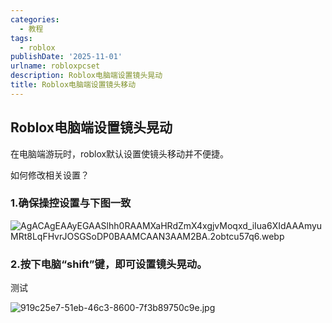 ```yaml
---
categories:
  - 教程
tags:
  - roblox
publishDate: '2025-11-01'
urlname: robloxpcset
description: Roblox电脑端设置镜头晃动
title: Roblox电脑端设置镜头移动
---
```


## Roblox电脑端设置镜头晃动


在电脑端游玩时，roblox默认设置使镜头移动并不便捷。


如何修改相关设置？


### 1.确保操控设置与下图一致


![AgACAgEAAyEGAASlhh0RAAMXaHRdZmX4xgjvMoqxd_iIua6XIdAAAmyuMRt8LqFHvrJOSGSoDP0BAAMCAAN3AAM2BA.2obtcu57q6.webp](https://cdn.xtawa.top/AgACAgEAAyEGAASlhh0RAAMXaHRdZmX4xgjvMoqxd_iIua6XIdAAAmyuMRt8LqFHvrJOSGSoDP0BAAMCAAN3AAM2BA.2obtcu57q6.webp)


### 2.按下电脑“shift”键，即可设置镜头晃动。


测试


![919c25e7-51eb-46c3-8600-7f3b89750c9e.jpg](https://prod-files-secure.s3.us-west-2.amazonaws.com/9834e348-8d5f-43ef-acac-a5fe1cd8bd1e/5509e03d-c521-4d81-9e86-7c2b9dab44e3/919c25e7-51eb-46c3-8600-7f3b89750c9e.jpg?X-Amz-Algorithm=AWS4-HMAC-SHA256&X-Amz-Content-Sha256=UNSIGNED-PAYLOAD&X-Amz-Credential=ASIAZI2LB4667DXJAMPJ%2F20251101%2Fus-west-2%2Fs3%2Faws4_request&X-Amz-Date=20251101T142224Z&X-Amz-Expires=3600&X-Amz-Security-Token=IQoJb3JpZ2luX2VjEGUaCXVzLXdlc3QtMiJHMEUCIQCfODhzatlUM7S%2F%2Ba4U7S%2BrIGCpp%2FHGjZ9ziLQlDup3LAIgEJy2HWXETm1c9N33Ml8CsWv%2BXHgLjeCMPJOZyM%2FQKiIq%2FwMILhAAGgw2Mzc0MjMxODM4MDUiDCbyamdxmlZx94qoXircAy4JBD0qD%2BHQxBbgDSouzSdfwj1h%2BXw%2Fs453xIc1lcGalgmuORdoKQ%2BXwumlr7G%2Fwv18K9Dw2CoKJucID4y%2BtufCC1XrPd27S2oY9yz%2Fpxvc88GfVap5dqS1lX5j38VBR4zRLgmfVdAV9%2BzhvU%2BIaFOuvFQvk5p802UrSOOp1QgZNMWnrzORUPzVt%2FkJsPeqllgE0PcDC%2FcD8cBE%2BdBEuhi4hlX00fRv%2FGteS%2FIkne2rAck%2F%2BdpTwb0PfBgVSyGcl%2FOYi0rapBQUiFmuu9ZjDpMKJ8BcFcU8fvlk4Jd1yn7oMJtIq8V%2B%2BZ3MHkD3%2BOGr2gI0WPUqfwi777aVp47umounV8616m66csfHXeY6nLWxhWVj2tiim09K8h2vvUF2E%2FIo9RZT5W3e4%2BVtdgQqTTVtTvsmVnuVrgW%2BdkDe3fAj2Gyd5R%2FfqkAeoPt0hlXB03qQHS0TvN0zxaeo6P643DJGhWXosBZ6uDdF4UjVIOa6WDktzk7be0s%2Fw9CT8zdcZoT%2F%2F%2B2WCcntLu1Pvj8AEWN7nYvIvYi9nIPaO8KGKszxWtjZFSQZxYNBAVI8FRWK7ANExLR42rtm89AoZAyBnUSG1aYDp0CQ4VoBpLjm%2Bn%2BAHSJlk9crgvx0vYThMIWNmMgGOqUBi9%2BNa0x5uIb7UfF5Zp8GjGowL77QZ0ovk%2BI7Mzq5t5Gdlj0uAUvJ%2FGSrYCDScn4bwETDlCIU%2BTDRRVY4hArpjTrkULpc2JbQ88rXAZrQ%2BkQS%2FCvXPy4%2FOo7T6stygNQLizGkaYXckRYHKPIZu3dWn0xAhIaIe3FcYQKGYoppFwRyVKp384sj6mxvXVB62jVSp0e9NuaYqdFjHZpo4XWPRDA%2Fm3M8&X-Amz-Signature=20e6158c36623dcb8bdafe2209677fd8d7f7702aeab74e58918930fadb7a843a&X-Amz-SignedHeaders=host&x-amz-checksum-mode=ENABLED&x-id=GetObject)

